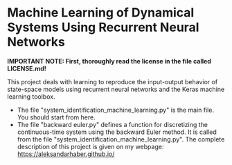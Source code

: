 # Machine Learning of Dynamical Systems Using Recurrent Neural Networks

**IMPORTANT NOTE: First, thoroughly read the license in the file called LICENSE.md!**

This project deals with learning to reproduce the input-output behavior of state-space models using recurrent neural networks and the Keras machine learning toolbox.

- The file "system_identification_machine_learning.py" is the main file. You should start from here.
- The file "backward euler.py" defines a function for discretizing the continuous-time system using the backward Euler method. It is called from the file "system_identification_machine_learning.py". The complete description of this project is given on my webpage: https://aleksandarhaber.github.io/
